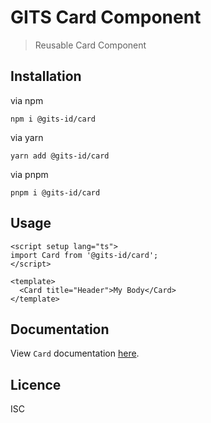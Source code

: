 # GITS Card Component

> Reusable Card Component

## Installation

via npm

```
npm i @gits-id/card
```

via yarn

```
yarn add @gits-id/card
```

via pnpm

```
pnpm i @gits-id/card
```

## Usage

```vue
<script setup lang="ts">
import Card from '@gits-id/card';
</script>

<template>
  <Card title="Header">My Body</Card>
</template>
```

## Documentation

View `Card` documentation [here](https://gits-ui.web.app/?path=/story/components-card--default).

## Licence

ISC
